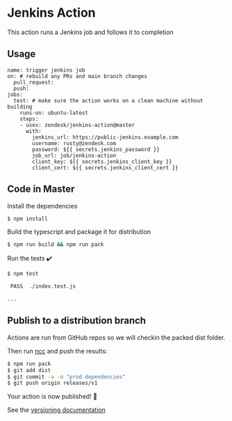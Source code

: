 # Jenkins Action

This action runs a Jenkins job and follows it to completion

## Usage

```
name: trigger jenkins job
on: # rebuild any PRs and main branch changes
  pull_request:
  push:
jobs:
  test: # make sure the action works on a clean machine without building
    runs-on: ubuntu-latest
    steps:
    - uses: zendesk/jenkins-action@master
      with:
        jenkins_url: https://public-jenkins.example.com
        username: rusty@zendesk.com
        password: ${{ secrets.jenkins_password }}
        job_url: job/jenkins-action
        client_key: ${{ secrets.jenkins_client_key }}
        client_cert: ${{ secrets.jenkins_client_cert }}
```

## Code in Master

Install the dependencies
```bash
$ npm install
```

Build the typescript and package it for distribution
```bash
$ npm run build && npm run pack
```

Run the tests :heavy_check_mark:
```bash
$ npm test

 PASS  ./index.test.js

...
```

## Publish to a distribution branch

Actions are run from GitHub repos so we will checkin the packed dist folder.

Then run [ncc](https://github.com/zeit/ncc) and push the results:
```bash
$ npm run pack
$ git add dist
$ git commit -a -m "prod dependencies"
$ git push origin releases/v1
```

Your action is now published! :rocket:

See the [versioning documentation](https://github.com/actions/toolkit/blob/master/docs/action-versioning.md)

